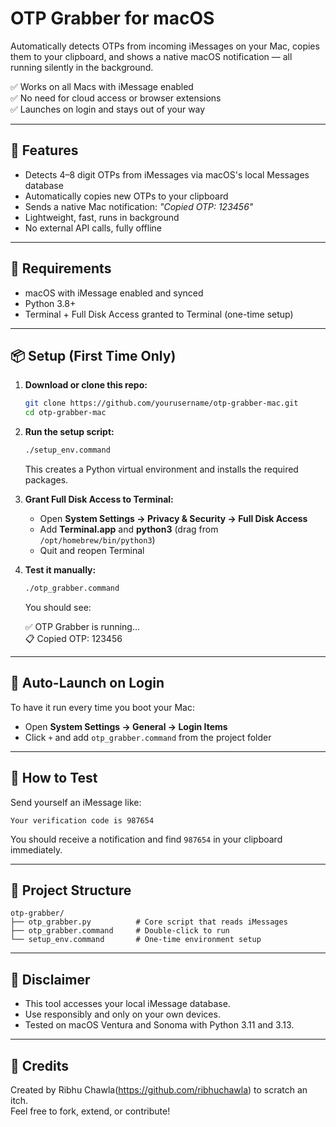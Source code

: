 
# OTP Grabber for macOS

Automatically detects OTPs from incoming iMessages on your Mac, copies them to your clipboard, and shows a native macOS notification — all running silently in the background.

✅ Works on all Macs with iMessage enabled  
✅ No need for cloud access or browser extensions  
✅ Launches on login and stays out of your way

---

## 🚀 Features

- Detects 4–8 digit OTPs from iMessages via macOS's local Messages database
- Automatically copies new OTPs to your clipboard
- Sends a native Mac notification: _"Copied OTP: 123456"_
- Lightweight, fast, runs in background
- No external API calls, fully offline

---

## 🧰 Requirements

- macOS with iMessage enabled and synced
- Python 3.8+
- Terminal + Full Disk Access granted to Terminal (one-time setup)

---

## 📦 Setup (First Time Only)

1. **Download or clone this repo:**

    ```bash
    git clone https://github.com/yourusername/otp-grabber-mac.git
    cd otp-grabber-mac
    ```

2. **Run the setup script:**

    ```bash
    ./setup_env.command
    ```

    This creates a Python virtual environment and installs the required packages.

3. **Grant Full Disk Access to Terminal:**

    - Open **System Settings → Privacy & Security → Full Disk Access**
    - Add **Terminal.app** and **python3** (drag from `/opt/homebrew/bin/python3`)
    - Quit and reopen Terminal

4. **Test it manually:**

    ```bash
    ./otp_grabber.command
    ```

    You should see:

    ✅ OTP Grabber is running...  
    📋 Copied OTP: 123456

---

## 🔄 Auto-Launch on Login

To have it run every time you boot your Mac:

- Open **System Settings → General → Login Items**
- Click `+` and add `otp_grabber.command` from the project folder

---

## 🧪 How to Test

Send yourself an iMessage like:

    Your verification code is 987654

You should receive a notification and find `987654` in your clipboard immediately.

---

## 📁 Project Structure

```
otp-grabber/
├── otp_grabber.py          # Core script that reads iMessages
├── otp_grabber.command     # Double-click to run
└── setup_env.command       # One-time environment setup
```

---

## 🛑 Disclaimer

- This tool accesses your local iMessage database.
- Use responsibly and only on your own devices.
- Tested on macOS Ventura and Sonoma with Python 3.11 and 3.13.

---

## 🙌 Credits

Created by Ribhu Chawla(https://github.com/ribhuchawla) to scratch an itch.  
Feel free to fork, extend, or contribute!
